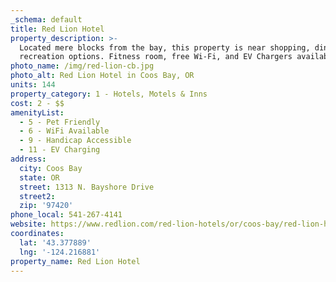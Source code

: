 ```yaml
---
_schema: default
title: Red Lion Hotel
property_description: >-
  Located mere blocks from the bay, this property is near shopping, dining, and
  recreation options. Fitness room, free Wi-Fi, and EV Chargers available. 
photo_name: /img/red-lion-cb.jpg
photo_alt: Red Lion Hotel in Coos Bay, OR
units: 144
property_category: 1 - Hotels, Motels & Inns
cost: 2 - $$
amenityList:
  - 5 - Pet Friendly
  - 6 - WiFi Available
  - 9 - Handicap Accessible
  - 11 - EV Charging
address:
  city: Coos Bay
  state: OR
  street: 1313 N. Bayshore Drive
  street2:
  zip: '97420'
phone_local: 541-267-4141
website: https://www.redlion.com/red-lion-hotels/or/coos-bay/red-lion-hotel-coos-bay
coordinates:
  lat: '43.377889'
  lng: '-124.216881'
property_name: Red Lion Hotel
---
```

